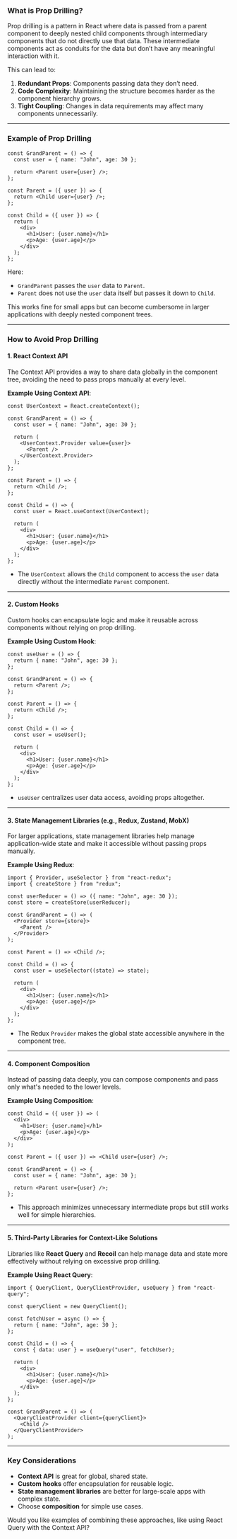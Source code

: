 ### **What is Prop Drilling?**

Prop drilling is a pattern in React where data is passed from a parent component to deeply nested child components through intermediary components that do not directly use that data. These intermediate components act as conduits for the data but don’t have any meaningful interaction with it.

This can lead to:

1. **Redundant Props**: Components passing data they don’t need.
2. **Code Complexity**: Maintaining the structure becomes harder as the component hierarchy grows.
3. **Tight Coupling**: Changes in data requirements may affect many components unnecessarily.

---

### **Example of Prop Drilling**

```tsx
const GrandParent = () => {
  const user = { name: "John", age: 30 };

  return <Parent user={user} />;
};

const Parent = ({ user }) => {
  return <Child user={user} />;
};

const Child = ({ user }) => {
  return (
    <div>
      <h1>User: {user.name}</h1>
      <p>Age: {user.age}</p>
    </div>
  );
};
```

Here:
- `GrandParent` passes the `user` data to `Parent`.
- `Parent` does not use the `user` data itself but passes it down to `Child`.

This works fine for small apps but can become cumbersome in larger applications with deeply nested component trees.

---

### **How to Avoid Prop Drilling**

#### 1. **React Context API**
The Context API provides a way to share data globally in the component tree, avoiding the need to pass props manually at every level.

**Example Using Context API**:
```tsx
const UserContext = React.createContext();

const GrandParent = () => {
  const user = { name: "John", age: 30 };

  return (
    <UserContext.Provider value={user}>
      <Parent />
    </UserContext.Provider>
  );
};

const Parent = () => {
  return <Child />;
};

const Child = () => {
  const user = React.useContext(UserContext);

  return (
    <div>
      <h1>User: {user.name}</h1>
      <p>Age: {user.age}</p>
    </div>
  );
};
```

- The `UserContext` allows the `Child` component to access the `user` data directly without the intermediate `Parent` component.

---

#### 2. **Custom Hooks**
Custom hooks can encapsulate logic and make it reusable across components without relying on prop drilling.

**Example Using Custom Hook**:
```tsx
const useUser = () => {
  return { name: "John", age: 30 };
};

const GrandParent = () => {
  return <Parent />;
};

const Parent = () => {
  return <Child />;
};

const Child = () => {
  const user = useUser();

  return (
    <div>
      <h1>User: {user.name}</h1>
      <p>Age: {user.age}</p>
    </div>
  );
};
```

- `useUser` centralizes user data access, avoiding props altogether.

---

#### 3. **State Management Libraries (e.g., Redux, Zustand, MobX)**
For larger applications, state management libraries help manage application-wide state and make it accessible without passing props manually.

**Example Using Redux**:
```tsx
import { Provider, useSelector } from "react-redux";
import { createStore } from "redux";

const userReducer = () => ({ name: "John", age: 30 });
const store = createStore(userReducer);

const GrandParent = () => (
  <Provider store={store}>
    <Parent />
  </Provider>
);

const Parent = () => <Child />;

const Child = () => {
  const user = useSelector((state) => state);

  return (
    <div>
      <h1>User: {user.name}</h1>
      <p>Age: {user.age}</p>
    </div>
  );
};
```

- The Redux `Provider` makes the global state accessible anywhere in the component tree.

---

#### 4. **Component Composition**
Instead of passing data deeply, you can compose components and pass only what's needed to the lower levels.

**Example Using Composition**:
```tsx
const Child = ({ user }) => (
  <div>
    <h1>User: {user.name}</h1>
    <p>Age: {user.age}</p>
  </div>
);

const Parent = ({ user }) => <Child user={user} />;

const GrandParent = () => {
  const user = { name: "John", age: 30 };

  return <Parent user={user} />;
};
```

- This approach minimizes unnecessary intermediate props but still works well for simple hierarchies.

---

#### 5. **Third-Party Libraries for Context-Like Solutions**
Libraries like **React Query** and **Recoil** can help manage data and state more effectively without relying on excessive prop drilling.

**Example Using React Query**:
```tsx
import { QueryClient, QueryClientProvider, useQuery } from "react-query";

const queryClient = new QueryClient();

const fetchUser = async () => {
  return { name: "John", age: 30 };
};

const Child = () => {
  const { data: user } = useQuery("user", fetchUser);

  return (
    <div>
      <h1>User: {user.name}</h1>
      <p>Age: {user.age}</p>
    </div>
  );
};

const GrandParent = () => (
  <QueryClientProvider client={queryClient}>
    <Child />
  </QueryClientProvider>
);
```

---

### **Key Considerations**
- **Context API** is great for global, shared state.
- **Custom hooks** offer encapsulation for reusable logic.
- **State management libraries** are better for large-scale apps with complex state.
- Choose **composition** for simple use cases.

Would you like examples of combining these approaches, like using React Query with the Context API?